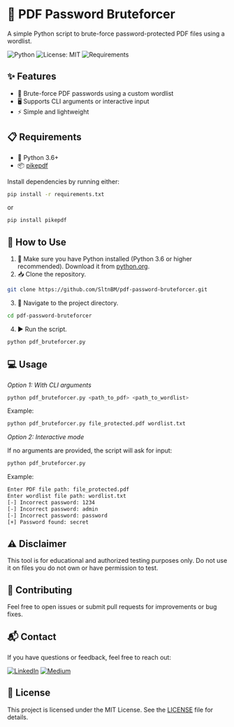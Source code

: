 # 🔐 PDF Password Bruteforcer
A simple Python script to brute-force password-protected PDF files using a wordlist.  

![Python](https://img.shields.io/badge/Python-3.6%2B-blue.svg)
![License: MIT](https://img.shields.io/badge/License-MIT-yellow.svg)
![Requirements](https://img.shields.io/badge/requirements.txt-up%20to%20date-brightgreen)

## ✨ Features
- 🔑 Brute-force PDF passwords using a custom wordlist
- 🖥️ Supports CLI arguments or interactive input
- ⚡ Simple and lightweight

## 📋 Requirements
- 🐍 Python 3.6+
- 📦 [pikepdf](https://pypi.org/project/pikepdf/)

Install dependencies  by running either:
```bash
pip install -r requirements.txt
```

or

```bash
pip install pikepdf
```

## 🚀 How to Use
1. 🐍 Make sure you have Python installed (Python 3.6 or higher recommended). Download it from [python.org](https://www.python.org/downloads/).  
2. 📥 Clone the repository.
```bash
git clone https://github.com/SltnBM/pdf-password-bruteforcer.git
```
3. 📂 Navigate to the project directory.
```bash
cd pdf-password-bruteforcer
```
4. ▶️ Run the script.
```bash
python pdf_bruteforcer.py
```

## 💻 Usage
*Option 1: With CLI arguments*
```bash
python pdf_bruteforcer.py <path_to_pdf> <path_to_wordlist>
```
Example:
```bash
python pdf_bruteforcer.py file_protected.pdf wordlist.txt
```

*Option 2: Interactive mode*

If no arguments are provided, the script will ask for input:
```bash
python pdf_bruteforcer.py
```
Example:
```bash
Enter PDF file path: file_protected.pdf
Enter wordlist file path: wordlist.txt
[-] Incorrect password: 1234
[-] Incorrect password: admin
[-] Incorrect password: password
[+] Password found: secret
```

## ⚠️ Disclaimer
This tool is for educational and authorized testing purposes only.
Do not use it on files you do not own or have permission to test.

## 🤝 Contributing
Feel free to open issues or submit pull requests for improvements or bug fixes.

## 📬 Contact
If you have questions or feedback, feel free to reach out:

[![LinkedIn](https://img.shields.io/badge/LinkedIn-Sultan%20Badra-blue?logo=linkedin&logoColor=white&style=flat-square)](https://www.linkedin.com/in/sultan-badra) [![Medium](https://img.shields.io/badge/Medium-@SltnBM-black?logo=medium&logoColor=white&style=flat-square)](https://medium.com/@SltnBM)

## 📜 License
This project is licensed under the MIT License. See the [LICENSE](./LICENSE) file for details.
